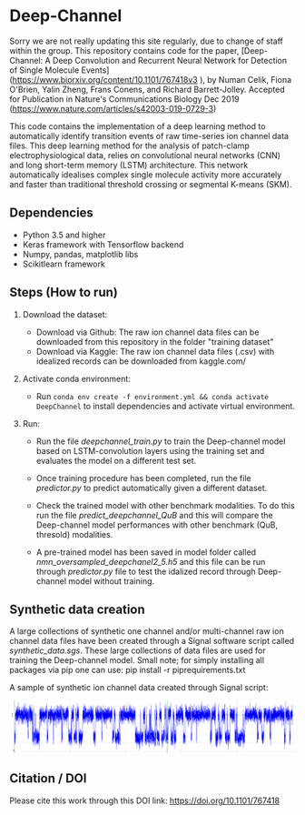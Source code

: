 # Deep-Channel
Sorry we are not really updating this site regularly, due to change of staff within the group.
This repository contains code for the paper, [Deep-Channel: A Deep Convolution and Recurrent Neural Network for Detection of Single Molecule Events] (https://www.biorxiv.org/content/10.1101/767418v3 ), by Numan Celik, Fiona O'Brien, Yalin Zheng, Frans Conens, and Richard Barrett-Jolley.
Accepted for Publication in Nature's Communications Biology Dec 2019 (https://www.nature.com/articles/s42003-019-0729-3)

This code contains the implementation of a deep learning method to automatically identify transition events of raw time-series ion channel data files. This deep learning method for the analysis of patch-clamp electrophysiological data, relies on convolutional neural networks (CNN) and long short-term memory (LSTM) architecture. This network automatically idealises complex single molecule activity more accurately and faster than traditional threshold crossing or segmental K-means (SKM). 

## Dependencies
* Python 3.5 and higher
* Keras framework with Tensorflow backend
* Numpy, pandas, matplotlib libs
* Scikitlearn framework

## Steps (How to run)
1. Download the dataset:
    * Download via Github:
     The raw ion channel data files can be downloaded from this repository in the folder "training dataset"
    * Download via Kaggle:
     The raw ion channel data files (.csv) with idealized records can be downloaded from kaggle.com/

2. Activate conda environment:

    * Run `conda env create -f environment.yml && conda activate DeepChannel` to install dependencies and activate virtual environment. 


3. Run:
   * Run the file *deepchannel_train.py* to train the Deep-channel model based on LSTM-convolution layers using the training set and evaluates the model on a different test set.
   
   * Once training procedure has been completed, run the file *predictor.py* to predict automatically given a different dataset. 

   * Check the trained model with other benchmark modalities. To do this run the file *predict_deepchannel_QuB* and this will compare the Deep-channel model performances with other benchmark (QuB, thresold) modalities.
   
   * A pre-trained model has been saved in model folder called *nmn_oversampled_deepchanel2_5.h5* and this file can be run through *predictor.py* file to test the idalized record through Deep-channel model without training.
   
## Synthetic data creation
A large collections of synthetic one channel and/or multi-channel raw ion channel data files have been created through a Signal software script called *synthetic_data.sgs*. 
These large collections of data files are used for training the Deep-channel model. 
Small note; for simply installing all packages via pip one can use: pip install -r piprequirements.txt

A sample of synthetic ion channel data created through Signal script:

![One channel opening and closing events on synthetic ion channel data file](synthetic_data_creation/ion_channel4.png)

## Citation / DOI
Please cite this work through this DOI link:
https://doi.org/10.1101/767418
